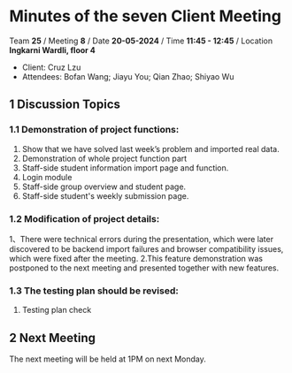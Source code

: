 # Minutes of the seven Client Meeting

Team **25** / Meeting **8** / Date **20-05-2024** / Time **11:45 - 12:45** / Location **Ingkarni Wardli, floor 4**

- Client: Cruz Lzu
- Attendees: Bofan Wang; Jiayu You; Qian Zhao; Shiyao Wu

## 1 Discussion Topics

### 1.1  Demonstration of project functions:
1. Show that we have solved last week’s problem and imported real data.
2. Demonstration of whole project function part
3. Staff-side student information import page and function.
4. Login module
5. Staff-side group overview and student page.
6. Staff-side student's weekly submission page.

### 1.2 Modification of project details:
1、There were technical errors during the presentation, which were later discovered to be backend import failures and browser compatibility issues, which were fixed after the meeting. 
2.This feature demonstration was postponed to the next meeting and presented together with new features.



### 1.3 The testing plan should be revised:
1. Testing plan check


## 2 Next Meeting
The next meeting will be held at 1PM on next Monday.

 




